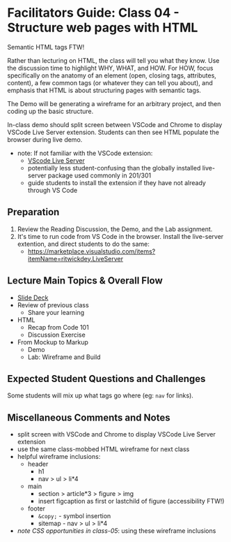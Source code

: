 # Facilitators Guide: Class 04 - Structure web pages with HTML

Semantic HTML tags FTW!

Rather than lecturing on HTML, the class will tell you what they know. Use the discussion time to highlight WHY, WHAT, and HOW. For HOW, focus specifically on the anatomy of an element (open, closing tags, attributes, content), a few common tags (or whatever they can tell you about), and emphasis that HTML is about structuring pages with semantic tags. 

The Demo will be generating a wireframe for an arbitrary project, and then coding up the basic structure. 

In-class demo should split screen between VSCode and Chrome to display VSCode Live Server extension.  Students can then see HTML populate the browser during live demo. 
- note:  If not familiar with the VSCode extension:  
  - [VScode Live Server](https://marketplace.visualstudio.com/items?itemName=ritwickdey.LiveServer)
  - potentially less student-confusing than the globally installed live-server package used commonly in 201/301
  - guide students to install the extension if they have not already through VS Code


## Preparation
1. Review the Reading Discussion, the Demo, and the Lab assignment. 
1. It's time to run code from VS Code in the browser. Install the live-server extention, and direct students to do the same: 
    - https://marketplace.visualstudio.com/items?itemName=ritwickdey.LiveServer 

## Lecture Main Topics & Overall Flow

- [Slide Deck](https://docs.google.com/presentation/d/1GkRizg4oZGcFrus-8nWGDR51oJvmBIllTyPi4quoAsc/edit)
- Review of previous class
  - Share your learning
- HTML
  - Recap from Code 101
  - Discussion Exercise
- From Mockup to Markup
  - Demo
  - Lab: Wireframe and Build

## Expected Student Questions and Challenges

Some students will mix up what tags go where (eg: `nav` for links). 

## Miscellaneous Comments and Notes

- split screen with VSCode and Chrome to display VSCode Live Server extension 
- use the same class-mobbed HTML wireframe for next class
- helpful wireframe inclusions:
  - header
    - h1
    - nav > ul > li*4
  - main
    - section > article*3 > figure > img
    - insert figcaption as first or lastchild of figure (accessibility FTW!) 
  - footer 
    - `&copy;` - symbol insertion
    - sitemap - nav > ul > li*4
- *note CSS opportunities in class-05*: using these wireframe inclusions

